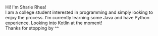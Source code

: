 Hi! I'm Sharie Rhea! <br />
I am a college student interested in programming and simply looking to enjoy the process.
I'm currently learning some Java and have Python experience. Looking into Kotlin at the moment!<br />
Thanks for stopping by ^^

<!---
SharieRhea/SharieRhea is a ✨ special ✨ repository because its `README.md` (this file) appears on your GitHub profile.
You can click the Preview link to take a look at your changes.
--->
